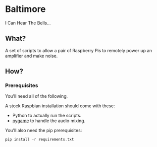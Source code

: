 # Baltimore

I Can Hear The Bells...

## What?

A set of scripts to allow a pair of Raspberry Pis to remotely power up an amplifier and make noise.

## How?

### Prerequisites

You'll need all of the following.

A stock Raspbian installation should come with these:

* Python to actually run the scripts.
* [pygame](https://www.pygame.org/) to handle the audio mixing.

You'll also need the pip prerequisites:

`pip install -r requirements.txt`
